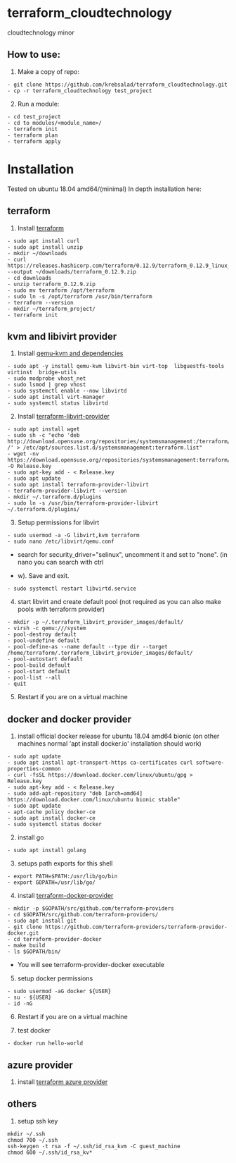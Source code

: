 # terraform_cloudtechnology
cloudtechnology minor

## How to use:

1. Make a copy of repo:
```
- git clone https://github.com/krebsalad/terraform_cloudtechnology.git
- cp -r terraform_cloudtechnology test_project
```
2. Run a module:
```
- cd test_project
- cd to modules/<module_name>/
- terraform init
- terraform plan
- terraform apply
```
##
#

# Installation
Tested on ubuntu 18.04 amd64/(minimal)
In depth installation here: <TODO>

## terraform
1. Install [terraform](https://www.terraform.io/downloads.html)
```
- sudo apt install curl
- sudo apt install unzip
- mkdir ~/downloads
- curl https://releases.hashicorp.com/terraform/0.12.9/terraform_0.12.9_linux_amd64.zip --output ~/downloads/terraform_0.12.9.zip
- cd downloads
- unzip terraform_0.12.9.zip
- sudo mv terraform /opt/terraform
- sudo ln -s /opt/terraform /usr/bin/terraform
- terraform --version
- mkdir ~/terraform_project/
- terraform init
```
##

## kvm and libivirt provider
1. Install [qemu-kvm and dependencies](https://help.ubuntu.com/community/KVM/Installation)
```
- sudo apt -y install qemu-kvm libvirt-bin virt-top  libguestfs-tools virtinst  bridge-utils
- sudo modprobe vhost_net
- sudo lsmod | grep vhost
- sudo systemctl enable --now libvirtd
- sudo apt install virt-manager
- sudo systemctl status libvirtd
```

2. Install [terraform-libvirt-provider](https://github.com/dmacvicar/terraform-provider-libvirt#installing)
```
- sudo apt install wget
- sudo sh -c "echo 'deb http://download.opensuse.org/repositories/systemsmanagement:/terraform/Ubuntu_18.04/ /' > /etc/apt/sources.list.d/systemsmanagement:terraform.list"
- wget -nv https://download.opensuse.org/repositories/systemsmanagement:terraform/Ubuntu_18.04/Release.key -O Release.key
- sudo apt-key add - < Release.key
- sudo apt update
- sudo apt install terraform-provider-libvirt
- terraform-provider-libvirt --version
- mkdir ~/.terraform.d/plugins
- sudo ln -s /usr/bin/terraform-provider-libvirt ~/.terraform.d/plugins/
```

3. Setup permissions for libvirt
```
- sudo usermod -a -G libvirt,kvm terraform
- sudo nano /etc/libvirt/qemu.conf
```
- search for security_driver="selinux", uncomment it and set to "none". (in nano you can search with ctrl 
+ w). Save and exit.
```
- sudo systemctl restart libvirtd.service
```

4. start libvirt and create default pool (not required as you can also make pools with terraform provider)
```
- mkdir -p ~/.terraform_libvirt_provider_images/default/
- virsh -c qemu:///system
- pool-destroy default
- pool-undefine default
- pool-define-as --name default --type dir --target /home/terraform/.terraform_libvirt_provider_images/default/
- pool-autostart default
- pool-build default
- pool-start default
- pool-list --all
- quit
```
5. Restart if you are on a virtual machine
##

## docker and docker provider
1. install official docker release for ubuntu 18.04 amd64 bionic (on other machines normal 'apt install docker.io' installation should work)
```
- sudo apt update
- sudo apt install apt-transport-https ca-certificates curl software-properties-common
- curl -fsSL https://download.docker.com/linux/ubuntu/gpg > Release.key
- sudo apt-key add - < Release.key
- sudo add-apt-repository "deb [arch=amd64] https://download.docker.com/linux/ubuntu bionic stable"
- sudo apt update
- apt-cache policy docker-ce
- sudo apt install docker-ce
- sudo systemctl status docker
```
2. install go
```
- sudo apt install golang
```

3. setups path exports for this shell
```
- export PATH=$PATH:/usr/lib/go/bin
- export GOPATH=/usr/lib/go/
```

4. install [terraform-docker-provider](https://github.com/terraform-providers/terraform-provider-docker#building-the-provider)
```
- mkdir -p $GOPATH/src/github.com/terraform-providers
- cd $GOPATH/src/github.com/terraform-providers/
- sudo apt install git
- git clone https://github.com/terraform-providers/terraform-provider-docker.git
- cd terraform-provider-docker
- make build 
- ls $GOPATH/bin/
```
- You will see terraform-provider-docker executable

5. setup docker permissions
```
- sudo usermod -aG docker ${USER}
- su - ${USER}
- id -nG
```

6. Restart if you are on a virtual machine

7. test docker
```
- docker run hello-world
```
##

## azure provider
1. install [terraform azure provider](https://github.com/terraform-providers/terraform-provider-azurerm)
##

## others
1. setup ssh key
```
mkdir ~/.ssh
chmod 700 ~/.ssh
ssh-keygen -t rsa -f ~/.ssh/id_rsa_kvm -C guest_machine
chmod 600 ~/.ssh/id_rsa_kv*
```
##
#
